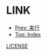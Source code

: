 <script async="async" src="https://cdnjs.cloudflare.com/ajax/libs/mathjax/2.7.5/latest.js?config=TeX-AMS-MML_HTMLorMML"></script>
<script type="text/x-mathjax-config">MathJax.Hub.Config({"TeX": {"MAXBUFFER": 30720}})</script>

# LINK

<footer>
    <nav>
        <ul>
            <li><a href="Execution" rel="prev">Prev: 実行</a></li>
            <li><a href="./">Top: Index</a></li>
        </ul>
        <a href="LICENSE" rel="license">LICENSE</a>
    </nav>
</footer>